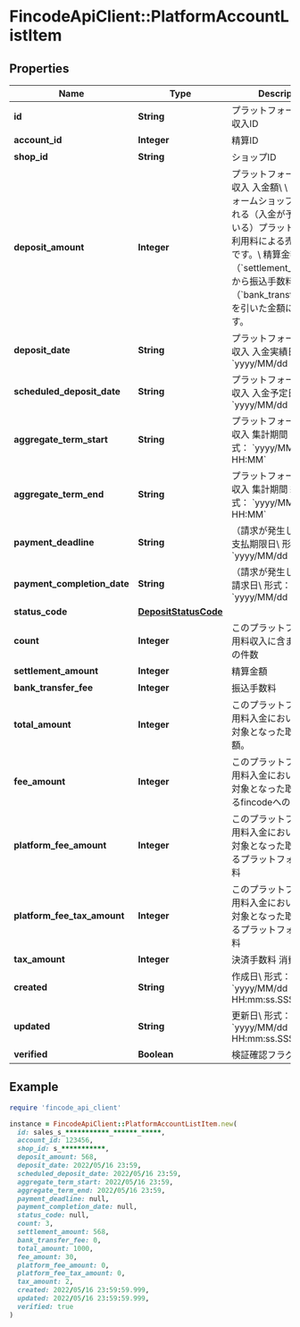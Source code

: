 # FincodeApiClient::PlatformAccountListItem

## Properties

| Name | Type | Description | Notes |
| ---- | ---- | ----------- | ----- |
| **id** | **String** | プラットフォーム利用料収入ID  | [optional] |
| **account_id** | **Integer** | 精算ID  | [optional] |
| **shop_id** | **String** | ショップID  | [optional] |
| **deposit_amount** | **Integer** | プラットフォーム利用料収入 入金額\\ \\ プラットフォームショップに入金される（入金が予定されている）プラットフォーム利用料による売上金の額です。\\ 精算金額（&#x60;settlement_amount&#x60;）から振込手数料（&#x60;bank_transfer_fee&#x60;）を引いた金額に一致します。  | [optional] |
| **deposit_date** | **String** | プラットフォーム利用料収入 入金実績日\\ 形式： &#x60;yyyy/MM/dd HH:MM&#x60;  | [optional] |
| **scheduled_deposit_date** | **String** | プラットフォーム利用料収入 入金予定日\\ 形式： &#x60;yyyy/MM/dd HH:MM&#x60;  | [optional] |
| **aggregate_term_start** | **String** | プラットフォーム利用料収入 集計期間 開始日\\ 形式： &#x60;yyyy/MM/dd HH:MM&#x60;  | [optional] |
| **aggregate_term_end** | **String** | プラットフォーム利用料収入 集計期間 終了日\\ 形式： &#x60;yyyy/MM/dd HH:MM&#x60;  | [optional] |
| **payment_deadline** | **String** | （請求が発生した場合）支払期限日\\ 形式： &#x60;yyyy/MM/dd HH:MM&#x60;  | [optional] |
| **payment_completion_date** | **String** | （請求が発生した場合）請求日\\ 形式： &#x60;yyyy/MM/dd HH:MM&#x60;  | [optional] |
| **status_code** | [**DepositStatusCode**](DepositStatusCode.md) |  | [optional] |
| **count** | **Integer** | このプラットフォーム利用料収入に含まれる決済の件数  | [optional] |
| **settlement_amount** | **Integer** | 精算金額  | [optional] |
| **bank_transfer_fee** | **Integer** | 振込手数料  | [optional] |
| **total_amount** | **Integer** | このプラットフォーム利用料入金において精算の対象となった取引の総額。  | [optional] |
| **fee_amount** | **Integer** | このプラットフォーム利用料入金において精算の対象となった取引にかかるfincodeへの手数料  | [optional] |
| **platform_fee_amount** | **Integer** | このプラットフォーム利用料入金において精算の対象となった取引にかかるプラットフォーム利用料  | [optional] |
| **platform_fee_tax_amount** | **Integer** | このプラットフォーム利用料入金において精算の対象となった取引にかかるプラットフォーム利用料  | [optional] |
| **tax_amount** | **Integer** | 決済手数料 消費税額  | [optional] |
| **created** | **String** | 作成日\\ 形式：&#x60;yyyy/MM/dd HH:mm:ss.SSS&#x60;  | [optional] |
| **updated** | **String** | 更新日\\ 形式：&#x60;yyyy/MM/dd HH:mm:ss.SSS&#x60;  | [optional] |
| **verified** | **Boolean** | 検証確認フラグ  | [optional] |

## Example

```ruby
require 'fincode_api_client'

instance = FincodeApiClient::PlatformAccountListItem.new(
  id: sales_s_***********_******_*****,
  account_id: 123456,
  shop_id: s_***********,
  deposit_amount: 568,
  deposit_date: 2022/05/16 23:59,
  scheduled_deposit_date: 2022/05/16 23:59,
  aggregate_term_start: 2022/05/16 23:59,
  aggregate_term_end: 2022/05/16 23:59,
  payment_deadline: null,
  payment_completion_date: null,
  status_code: null,
  count: 3,
  settlement_amount: 568,
  bank_transfer_fee: 0,
  total_amount: 1000,
  fee_amount: 30,
  platform_fee_amount: 0,
  platform_fee_tax_amount: 0,
  tax_amount: 2,
  created: 2022/05/16 23:59:59.999,
  updated: 2022/05/16 23:59:59.999,
  verified: true
)
```

